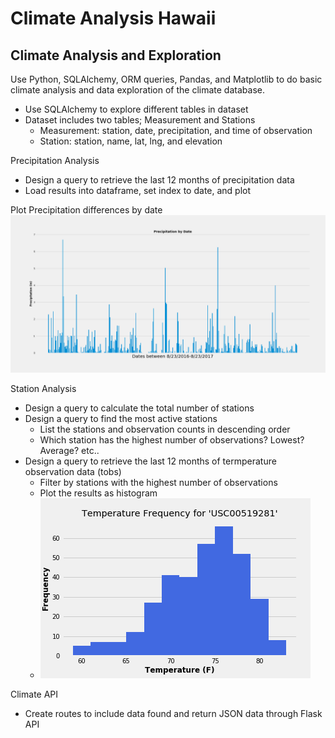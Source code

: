 # Climate Analysis Hawaii

## Climate Analysis and Exploration
Use Python, SQLAlchemy, ORM queries, Pandas, and Matplotlib to do basic climate analysis and data exploration of the climate database.
  - Use SQLAlchemy to explore different tables in dataset
  - Dataset includes two tables; Measurement and Stations
      - Measurement: station, date, precipitation, and time of observation
      - Station: station, name, lat, lng, and elevation
  
Precipitation Analysis
  - Design a query to retrieve the last 12 months of precipitation data
  - Load results into dataframe, set index to date, and plot

Plot Precipitation differences by date
![](graphs/Precipation%20by%20Date.png)
  
Station Analysis
  - Design a query to calculate the total number of stations
  - Design a query to find the most active stations
     - List the stations and observation counts in descending order
     - Which station has the highest number of observations? Lowest? Average? etc..
  - Design a query to retrieve the last 12 months of termperature observation data (tobs)
     - Filter by stations with the highest number of observations
     - Plot the results as histogram
     - ![](graphs/Histogram_Temperature%20Frequency.png)
  
Climate API
  - Create routes to include data found and return JSON data through Flask API
